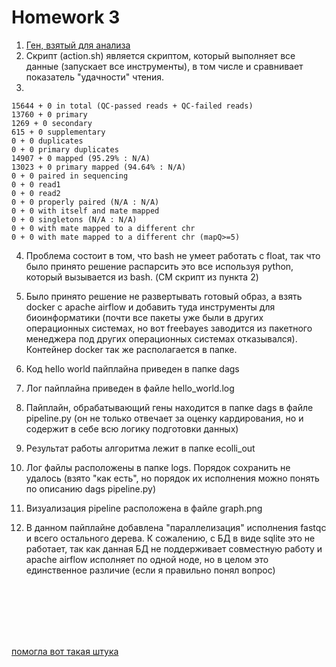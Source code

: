 # Homework 3
1. [Ген, взятый для анализа](https://trace.ncbi.nlm.nih.gov/Traces/?view=run_browser&acc=SRR24502286&display=download)
2. Скрипт (action.sh) является скриптом, который выполняет все данные (запускает все инструменты), в том числе и сравнивает показатель "удачности" чтения.
3. 
```text
15644 + 0 in total (QC-passed reads + QC-failed reads)
13760 + 0 primary
1269 + 0 secondary
615 + 0 supplementary
0 + 0 duplicates
0 + 0 primary duplicates
14907 + 0 mapped (95.29% : N/A)
13023 + 0 primary mapped (94.64% : N/A)
0 + 0 paired in sequencing
0 + 0 read1
0 + 0 read2
0 + 0 properly paired (N/A : N/A)
0 + 0 with itself and mate mapped
0 + 0 singletons (N/A : N/A)
0 + 0 with mate mapped to a different chr
0 + 0 with mate mapped to a different chr (mapQ>=5)

```
4. Проблема состоит в том, что bash не умеет работать с float, так что было принято решение распарсить это все используя python, который вызывается из bash. (СМ скрипт из пункта 2)

6. Было принято решение не развертывать готовый образ, а взять docker с apache airflow и добавить туда инструменты для биоинформатики (почти все пакеты уже были в других операционных системах, но вот freebayes заводится из пакетного менеджера под других операционных системах отказывался). Контейнер docker так же располагается в папке.

7. Код hello world пайплайна приведен в папке dags 
8. Лог пайплайна приведен в файле hello_world.log

10. Пайплайн, обрабатывающий гены находится в папке dags в файле pipeline.py (он не только отвечает за оценку кардирования, но и содержит в себе всю логику подготовки данных)

11. Результат работы алгоритма лежит в папке ecolli_out

12. Лог файлы расположены в папке logs. Порядок сохранить не удалось (взято "как есть", но порядок их исполнения можно понять по описанию dags pipeline.py)

13. Визуализация pipeline расположена в файле graph.png
    
14. В данном пайплайне добавлена "параллелизация" исполнения fastqc и всего остального дерева. К сожалению, с БД в виде sqlite это не работает, так как данная БД не поддерживает совместную работу и apache airflow исполняет по одной ноде, но в целом это единственное различие (если я правильно понял вопрос)

<br><br><br><br><br>



[помогла вот такая штука](https://asciinema.org/a/316273?autoplay=1)